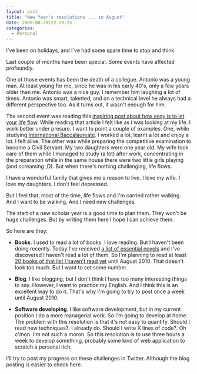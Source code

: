 ```yaml
---
layout: post
title: "New Year's resolutions ... in August"
date: 2009-08-20T22:20:15
categories:
  - Personal
---
```


I've been on holidays, and I've had some spare time to stop and think.

Last couple of months have been special. Some events have affected profoundly.

One of those events has been the death of a collegue. Antonio was a young man. At least young for me, since he was in his early 40's, only a few years older than me. Antonio was a nice guy. I remember him laughing a lot of times. Antonio was smart, talented, and on a technical level he always had a different perspective too. As it turns out, it wasn't enough for him.

The second event was reading this <a href="http://www.8164.org/complacency/">inspiring post about how easy is to let your life flow</a>. While reading that article I felt like as I was looking at my life. I work better under presure. I want to point a couple of examples. One, while studying <a href="http://www.ibo.org/">International Baccalaureate</a>. I worked a lot, learnt a lot and enjoy a lot. I felt alive. The other was while preparing the competitive examination to become a Civil Servant. My two daughters were one year old. My wife took care of them while I managed to study (a lot) after work, concentrating in the preparation while in the same house there were two little girls playing (and screaming ;D). But when there's nothing challenging, life flows.

I have a wonderful family that gives me a reason to live. I love my wife. I love my daughters. I don't feel depressed.

But I feel that, most of the time, life flows and I'm carried rather walking. And I want to be walking. And I need new challenges.

The start of a new scholar year is a good time to plan them. They won't be huge challenges. But by writing them here I hope I can achieve them.

So here are they:

- **Books**. I used to read a lot of books. I love reading. But I haven't been doing recently. Today I've received [a list of essential novels](http://www.gentedigital.es/blogs/gentedeinternet/32/blog-post/2383/101-libros-para-leer-antes-de-morir/) and I've discovered I haven't read a lot of them. So I'm planning to read at least [20 books of that list I haven't read yet](http://spreadsheets.google.com/pub?key=tfv_BSQr4aHx8GPY6rAoGiQ&single=true&gid=0&output=html) until August 2010. That doesn't look too much. But I want to set some number.

- **Blog**. I like blogging, but I don't think I have too many interesting things to say. However, I want to practice my English. And I think this is an excellent way to do it. That's why I'm going to try to post once a week until August 2010.

- **Software developing**. I like software development, but in my current position I do a more managerial work. So I'm going to develop at home. The problem with this resolution is that it's not easy to quantify. Should I read new techniques?. I already do. Should I write X lines of code?. Oh c'mon. I'm not such a moron. So this resolution is to use three hours a week to develop something, probably some kind of web application to scratch a personal itch.

I'll try to post my progress on these challenges in Twitter. Although the blog posting is easier to check here.
